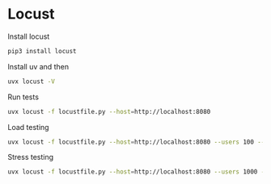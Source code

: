 
# Locust

Install locust
```bash
pip3 install locust
```
Install uv and then

```bash
uvx locust -V
```
Run tests

```bash
uvx locust -f locustfile.py --host=http://localhost:8080
```

Load testing

```bash
uvx locust -f locustfile.py --host=http://localhost:8080 --users 100 --spawn-rate 10 --run-time 10m
```

Stress testing

```bash
uvx locust -f locustfile.py --host=http://localhost:8080 --users 1000 --spawn-rate 50 --run-time 15m
```